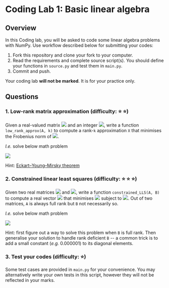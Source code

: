 # Coding Lab 1: Basic linear algebra

## Overview

In this Coding lab, you will be asked to code some linear algebra problems with NumPy. Use workflow described below for submitting your codes:
1. Fork this repository and clone your fork to your computer.
2. Read the requirements and complete source script(s). You should define your functions in `source.py` and test them in `main.py`.
3. Commit and push.

Your coding lab **will not be marked**. It is for your practice only.

## Questions

### 1. Low-rank matrix approximation (difficulty: :star: :star:)

Given a real-valued matrix <img src="https://render.githubusercontent.com/render/math?math=A\in \Reals^{m\times n}"> and an integer <img src="https://render.githubusercontent.com/render/math?math=k\in[1, min(m,n)]">, write a function `low_rank_approx(A, k)` to compute a rank-`k` approximation `X` that minimises the Frobenius norm of <img src="https://render.githubusercontent.com/render/math?math=\|A-X\|_F">.

*I.e.* solve below math problem

<img src="https://render.githubusercontent.com/render/math?math=\arg_X\min\|A-X\|_F,s.t.  rank(X) \le k">

Hint: [Eckart–Young–Mirsky theorem](https://en.wikipedia.org/wiki/Low-rank_approximation#Proof_of_Eckart%E2%80%93Young%E2%80%93Mirsky_theorem_(for_Frobenius_norm))

### 2. Constrained linear least squares (difficulty: :star: :star: :star:)
Given two real matrices <img src="https://render.githubusercontent.com/render/math?math=A\in \Reals^{n\times n}"> and <img src="https://render.githubusercontent.com/render/math?math=B\in \Reals^{n\times n}">, write a function `constrained_LLS(A, B)` to compute a real vector <img src="https://render.githubusercontent.com/render/math?math=x\in\Reals^n"> that minimises <img src="https://render.githubusercontent.com/render/math?math=\|Ax\|_2"> subject to <img src="https://render.githubusercontent.com/render/math?math=\|Bx\|_2=1">. Out of two matrices, `A` is always full rank but `B` not necessarily so.

*I.e.* solve below math problem

<img src="https://render.githubusercontent.com/render/math?math=\arg_x\min\|Ax\|_2,s.t.\|Bx\|_2=1">

Hint: first figure out a way to solve this problem when `B` is full rank. Then generalise your solution to handle rank deficient `B` -- a common trick is to add a small constant (*e.g.* 0.000001) to its diagonal elements.

### 3. Test your codes (difficulty: :star:)

Some test cases are provided in `main.py` for your convenience. You may alternatively write your own tests in this script, however they will not be reflected in your marks.
